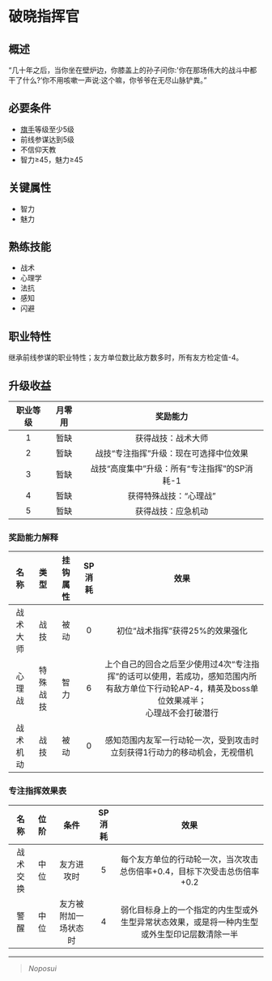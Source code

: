 # 破晓指挥官

## 概述

“几十年之后，当你坐在壁炉边，你膝盖上的孙子问你:'你在那场伟大的战斗中都干了什么?’你不用咳嗽一声说:这个嘛，你爷爷在无尽山脉铲粪。”

## 必要条件

* <a href="../../../basicJob/Standard-bearer" target="_blank">旗手</a>等级至少5级
* 前线参谋达到5级
* 不信仰天教
* 智力≥45，魅力≥45

## 关键属性

* 智力
* 魅力

## 熟练技能

* 战术
* 心理学
* 法抗
* 感知
* 闪避

## 职业特性

继承前线参谋的职业特性；友方单位数比敌方数多时，所有友方检定值-4。

## 升级收益

职业等级|月零用|奖励能力
:--:|:--:|:--:
1|暂缺|获得战技：战术大师
2|暂缺|战技“专注指挥”升级：现在可选择中位效果
3|暂缺|战技“高度集中”升级：所有“专注指挥”的SP消耗-1
4|暂缺|获得特殊战技：“心理战”
5|暂缺|获得战技：应急机动

### 奖励能力解释

名称|类型|挂钩属性|SP消耗|效果
:--:|:--:|:--:|:--:|:--:
战术大师|战技|被动|0|初位“战术指挥”获得25%的效果强化
心理战|特殊战技|智力|6|上个自己的回合之后至少使用过4次“专注指挥”的话可以使用，若成功，感知范围内所有敌方单位下行动轮AP-4，精英及boss单位效果减半；<br>心理战不会打破潜行
战术机动|战技|被动|0|感知范围内友军一行动轮一次，受到攻击时立刻获得1行动力的移动机会，无视借机

### 专注指挥效果表

名称|位阶|条件|SP消耗|效果
:--:|:--:|:--:|:--:|:--:
战术交换|中位|友方进攻时|5|每个友方单位的行动轮一次，当次攻击总伤倍率+0.4，目标下次受击总伤倍率+0.2
警醒|中位|友方被附加一场状态时|4|弱化目标身上的一个指定的内生型或外生型异常状态效果，或是将一种内生型或外生型印记层数清除一半


---

> *Noposui*